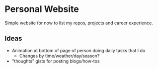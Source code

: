 # Personal Website

Simple website for now to list my repos, projects and career experience.

## Ideas
 - Animation at bottom of page of person doing daily tasks that I do
   - Changes by time/weather/day/season?
 - "thoughts" gists  for posting blogs/how-tos
